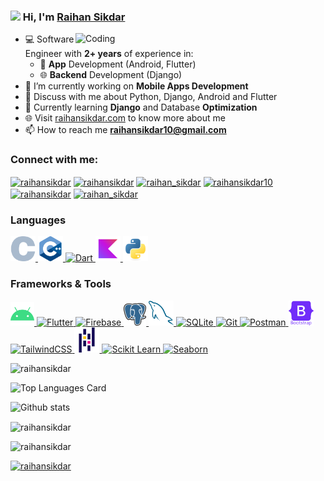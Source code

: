 <!--
<div align="center">
  <a href="https://raihansikdar.io"> 
    <img src="https://github.com/raihansikdar/RaihanSikdar/blob/main/image_processing20211210-14151-1qv8rrp.gif?raw=true"
         alt="MasterHead"
         style="height: 400px; width: 600px;">
  </a>
</div>
-->

<!-- [![MasterHead](https://miro.medium.com/max/1400/0*9fHp7XPtNDqQr2oQ.gif)](https://raihansikdar.io) -->


<!--
<h1 align="center">Hi 👋, I'm Raihan Sikdar</h1>
<h3 align="center">A passionate Software Engineer and Machine Learning Enthusiast from Bangladesh</h3>
<p>I'm currently working on Mobile Development. As mobile app developer I use Flutter which is a framework for cross platform app development and I really love it.</p>
<h4> Skills:</h4> 
<h5> ⭐>>> Flutter: Dart Programming Language • State Management: Bloc, GetX, Provider • REST API Integration • Responsive Design • Firebase • Localization • Location and Map • Payment gateway </h5>
<h5> ⭐>>> Data Science (DS) : Data analysis • Data Mining >>>Data Manipulation : Pandas • NumPy • Sklearn • Scikit-Learn >>>Data Visualization : Matplotlib • Seaborn  </h5>
<h5> ⭐>>> Machine Learning (ML) : Linear Classification • Linear Regression • K-Nearest Neighbour (KNN) • Logistic Regression • Support Vector Machine (SVM) • Naive Bayes • Decision Tree • Random Forest • K-Means</h5> 

-->


<!-- <h4> ⭐>>> Software Quality Assurance (SQA) : </h4>
<h5> Manual Testing: Requirement Analysis, Designing, Test Planning, Writing & Reviewing Test Case, Test Execution & Evaluation, Creating Test Report, Root cause analysis & Bug reporting using test management tools. • API Testing Tool : Postman • Performance Testing Tool : JMeter • Agile Methodology & Project Management Tool : Jira </h5>   -->

###  <img src="https://media.giphy.com/media/hvRJCLFzcasrR4ia7z/giphy.gif" width="2%"> Hi, I'm <a href="https://github.com/raihansikdar"> Raihan Sikdar </a>

<img align="right" alt="Coding" width="400" src="https://raw.githubusercontent.com/abhisheknaiidu/abhisheknaiidu/master/code.gif">
<!-- <p align="left"> <img src="https://komarev.com/ghpvc/?username=raihansikdar&label=Profile%20views&color=0e75b6&style=flat" alt="raihansikdar" /> </p> -->

- 💻 Software Engineer with **2+ years** of experience in:
  - 📱 **App** Development (Android, Flutter)
  - 🌐 **Backend** Development (Django)
- 🔭 I’m currently working on **Mobile Apps Development**
- 💬 Discuss with me about Python, Django, Android and Flutter
- 🌱 Currently learning **Django** and Database **Optimization**
- 🌐 Visit [raihansikdar.com](https://raihansikdar.com) to know more about me
- 📫 How to reach me **raihansikdar10@gmail.com**


<h3 align="left">Connect with me:</h3>
<p align="left">
<a href="https://linkedin.com/in/raihansikdar" target="blank"><img align="center" src="https://raw.githubusercontent.com/rahuldkjain/github-profile-readme-generator/master/src/images/icons/Social/linked-in-alt.svg" alt="raihansikdar" height="30" width="40" /></a>
<a href="https://kaggle.com/raihansikdar" target="blank"><img align="center" src="https://raw.githubusercontent.com/rahuldkjain/github-profile-readme-generator/master/src/images/icons/Social/kaggle.svg" alt="raihansikdar" height="30" width="40" /></a>
<a href="https://www.codechef.com/users/raihan_sikdar" target="blank"><img align="center" src="https://cdn.jsdelivr.net/npm/simple-icons@3.1.0/icons/codechef.svg" alt="raihan_sikdar" height="30" width="40" /></a>
<a href="https://www.hackerrank.com/raihansikdar10" target="blank"><img align="center" src="https://raw.githubusercontent.com/rahuldkjain/github-profile-readme-generator/master/src/images/icons/Social/hackerrank.svg" alt="raihansikdar10" height="30" width="40" /></a>
<a href="https://www.leetcode.com/raihansikdar" target="blank"><img align="center" src="https://raw.githubusercontent.com/rahuldkjain/github-profile-readme-generator/master/src/images/icons/Social/leet-code.svg" alt="raihansikdar" height="30" width="40" /></a>
<a href="https://codeforces.com/profile/raihan_sikdar" target="blank"><img align="center" src="https://raw.githubusercontent.com/rahuldkjain/github-profile-readme-generator/master/src/images/icons/Social/codeforces.svg" alt="raihan_sikdar" height="30" width="40" /></a>
</p>


<!-- Languages -->
<h3>Languages</h3>
<p>
  <a href="https://www.cprogramming.com/" target="_blank" rel="noreferrer">
    <img src="https://raw.githubusercontent.com/devicons/devicon/master/icons/c/c-original.svg" alt="C" width="40" height="40"/>
  </a>
  <a href="https://www.w3schools.com/cpp/" target="_blank" rel="noreferrer">
    <img src="https://raw.githubusercontent.com/devicons/devicon/master/icons/cplusplus/cplusplus-original.svg" alt="C++" width="40" height="40"/>
  </a>
  <a href="https://dart.dev" target="_blank" rel="noreferrer">
    <img src="https://www.vectorlogo.zone/logos/dartlang/dartlang-icon.svg" alt="Dart" width="40" height="40"/>
  </a>
   <a href="https://kotlinlang.org/" target="_blank" rel="noreferrer">
    <img src="https://raw.githubusercontent.com/devicons/devicon/master/icons/kotlin/kotlin-original.svg" alt="Kotlin" width="40" height="40"/>
  </a>
  <a href="https://www.python.org" target="_blank" rel="noreferrer">
    <img src="https://raw.githubusercontent.com/devicons/devicon/master/icons/python/python-original.svg" alt="Python" width="40" height="40"/>
  </a>
   
</p>

<!-- Frameworks & Tools -->
<h3>Frameworks & Tools</h3>
<p>
  <a href="https://www.android.com" target="_blank" rel="noreferrer">
    <img src="https://raw.githubusercontent.com/github/explore/80688e429a7d4ef2fca1e82350fe8e3517d3494d/topics/android/android.png" alt="Android" width="38"/>
  </a>
  <a href="https://flutter.dev" target="_blank" rel="noreferrer">
    <img src="https://www.vectorlogo.zone/logos/flutterio/flutterio-icon.svg" alt="Flutter" width="40" height="40"/>
  </a>
  <a href="https://firebase.google.com/" target="_blank" rel="noreferrer">
    <img src="https://www.vectorlogo.zone/logos/firebase/firebase-icon.svg" alt="Firebase" width="40" height="40"/>
  </a>
  <a href="https://www.postgresql.org" target="_blank" rel="noreferrer">
    <img src="https://raw.githubusercontent.com/github/explore/80688e429a7d4ef2fca1e82350fe8e3517d3494d/topics/postgresql/postgresql.png" alt="PostgreSQL" width="36"/>
  </a>
  <a href="https://www.mysql.com" target="_blank" rel="noreferrer">
    <img src="https://raw.githubusercontent.com/devicons/devicon/master/icons/mysql/mysql-original.svg" alt="MySQL" width="40"/>
  </a>
  <a href="https://www.sqlite.org/" target="_blank" rel="noreferrer">
    <img src="https://www.vectorlogo.zone/logos/sqlite/sqlite-icon.svg" alt="SQLite" width="40" height="40"/>
  </a>
   <a href="https://git-scm.com/" target="_blank" rel="noreferrer">
    <img src="https://www.vectorlogo.zone/logos/git-scm/git-scm-icon.svg" alt="Git" width="40" height="40"/>
  </a>
  <a href="https://postman.com" target="_blank" rel="noreferrer">
    <img src="https://www.vectorlogo.zone/logos/getpostman/getpostman-icon.svg" alt="Postman" width="40" height="40"/>
  </a>
  <a href="https://getbootstrap.com" target="_blank" rel="noreferrer">
    <img src="https://raw.githubusercontent.com/devicons/devicon/master/icons/bootstrap/bootstrap-plain-wordmark.svg" alt="Bootstrap" width="40" height="40"/>
  </a>
  <a href="https://tailwindcss.com/" target="_blank" rel="noreferrer">
    <img src="https://www.vectorlogo.zone/logos/tailwindcss/tailwindcss-icon.svg" alt="TailwindCSS" width="40" height="40"/>
  </a>
  <a href="https://pandas.pydata.org/" target="_blank" rel="noreferrer">
    <img src="https://raw.githubusercontent.com/devicons/devicon/master/icons/pandas/pandas-original.svg" alt="Pandas" width="40" height="40"/>
  </a>
  <a href="https://scikit-learn.org/" target="_blank" rel="noreferrer">
    <img src="https://upload.wikimedia.org/wikipedia/commons/0/05/Scikit_learn_logo_small.svg" alt="Scikit Learn" width="40" height="40"/>
  </a>
  <a href="https://seaborn.pydata.org/" target="_blank" rel="noreferrer">
    <img src="https://seaborn.pydata.org/_images/logo-mark-lightbg.svg" alt="Seaborn" width="40" height="40"/>
  </a>
</p>


<img src="https://komarev.com/ghpvc/?username=raihansikdar&label=Total+Profile+Views:&color=red&style=for-the-badge" alt="raihansikdar" height="36" />



<!-- 
 <p><img align="left" src="https://github-readme-stats.vercel.app/api/top-langs?username=raihansikdar&show_icons=true&locale=en&layout=compact" alt="raihansikdar" /></p>
-->


![Top Languages Card](https://github-readme-stats.vercel.app/api/top-langs/?username=raihansikdar)


![Github stats](https://github-readme-stats.vercel.app/api?username=raihansikdar&theme=highcontrast&show_icons=true&count_private=true)
<!--

<p>&nbsp;<img align="center" src="https://github-readme-stats.vercel.app/api?username=raihansikdar&show_icons=true&locale=en" alt="raihansikdar" /></p>
-->

<p><img align="center" src="https://github-readme-streak-stats.herokuapp.com/?user=raihansikdar&" alt="raihansikdar" /></p>




<p align="left"> <img src="https://komarev.com/ghpvc/?username=raihansikdar&label=Profile%20views&color=0e75b6&style=flat" alt="raihansikdar" /> </p>

<p align="left"> <a href="https://github.com/ryo-ma/github-profile-trophy"><img src="https://github-profile-trophy.vercel.app/?username=raihansikdar" alt="raihansikdar" /></a> </p>
